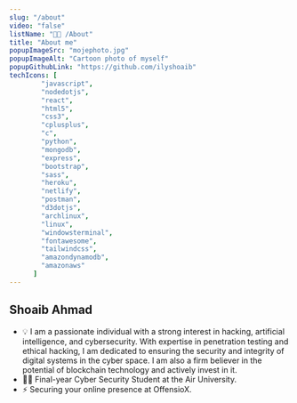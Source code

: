 ```yaml
---
slug: "/about"
video: "false"
listName: "👨‍💻 /About"
title: "About me"
popupImageSrc: "mojephoto.jpg"
popupImageAlt: "Cartoon photo of myself"
popupGithubLink: "https://github.com/ilyshoaib"
techIcons: [
        "javascript",
        "nodedotjs",
        "react", 
        "html5",
        "css3",
        "cplusplus", 
        "c",
        "python",
        "mongodb",
        "express",
        "bootstrap", 
        "sass",
        "heroku",
        "netlify",
        "postman",
        "d3dotjs", 
        "archlinux",
        "linux",
        "windowsterminal",
        "fontawesome",
        "tailwindcss",
        "amazondynamodb",
        "amazonaws"
      ]
---
```


## Shoaib Ahmad

- 💡 I am a passionate individual with a strong interest in hacking, artificial intelligence, and cybersecurity. With expertise in penetration testing and ethical hacking, I am dedicated to ensuring the security and integrity of digital systems in the cyber space. I am also a firm believer in the potential of blockchain technology and actively invest in it.
- 👨‍🎓 Final-year Cyber Security Student at the Air University. 
- ⚡ Securing your online presence at OffensioX. 
